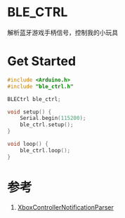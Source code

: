 # BLE_CTRL

解析蓝牙游戏手柄信号，控制我的小玩具

# Get Started

```c
#include <Arduino.h>
#include "ble_ctrl.h"

BLECtrl ble_ctrl;

void setup() {
    Serial.begin(115200);
    ble_ctrl.setup();
}

void loop() {
    ble_ctrl.loop();
}
```

# 参考

1. [XboxControllerNotificationParser](https://github.com/asukiaaa/arduino-XboxControllerNotificationParser)

